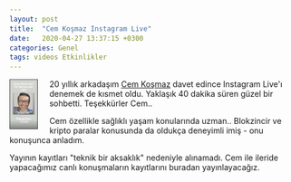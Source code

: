 ```yaml
---
layout: post
title:  "Cem Koşmaz Instagram Live"
date:   2020-04-27 13:37:15 +0300
categories: Genel
tags: videos Etkinlikler
---
```




<img align="left" src="/assets/cem_kosmaz_instagram_live_2.jpg" style="width:10%; padding-right:20px"> 20 yıllık arkadaşım [Cem Koşmaz](https://instagram.com/cemkosmaz1) davet edince Instagram Live'ı denemek de kısmet oldu. Yaklaşık 40 dakika süren güzel bir sohbetti. Teşekkürler Cem.. 

Cem özellikle sağlıklı yaşam konularında uzman.. Blokzincir ve kripto paralar konusunda da oldukça deneyimli imiş - onu konuşunca anladım. 

Yayının kayıtları "teknik bir aksaklık" nedeniyle alınamadı. Cem ile ileride yapacağımız canlı konuşmaların kayıtlarını buradan yayınlayacağız. 

&nbsp;

&nbsp;

&nbsp;

&nbsp;

&nbsp;

&nbsp;

&nbsp;

&nbsp;

&nbsp;
&nbsp;
&nbsp;
&nbsp;
&nbsp;
&nbsp;
&nbsp;
&nbsp;




